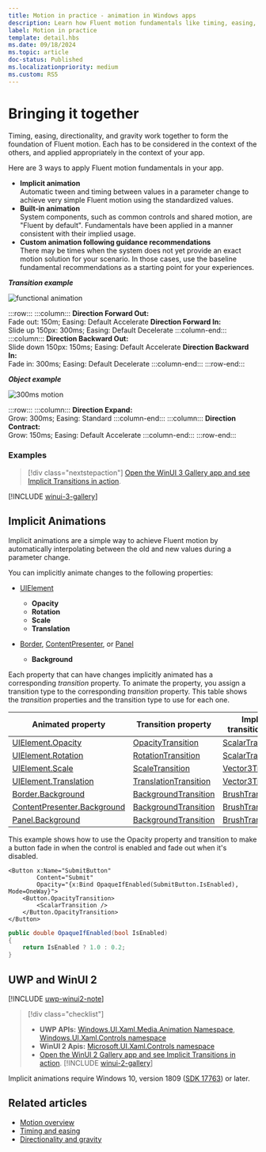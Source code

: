 ```yaml
---
title: Motion in practice - animation in Windows apps
description: Learn how Fluent motion fundamentals like timing, easing, directionality, and gravity come together in your app.
label: Motion in practice
template: detail.hbs
ms.date: 09/18/2024
ms.topic: article
doc-status: Published
ms.localizationpriority: medium
ms.custom: RS5
---
```

# Bringing it together

Timing, easing, directionality, and gravity work together to form the foundation of Fluent motion. Each has to be considered in the context of the others, and applied appropriately in the context of your app.

Here are 3 ways to apply Fluent motion fundamentals in your app.

- **Implicit animation**<br/>
Automatic tween and timing between values in a parameter change to achieve very simple Fluent motion using the standardized values.
- **Built-in animation**<br/>
System components, such as common controls and shared motion, are "Fluent by default". Fundamentals have been applied in a manner consistent with their implied usage.
- **Custom animation following guidance recommendations**<br/>
There may be times when the system does not yet provide an exact motion solution for your scenario. In those cases, use the baseline fundamental recommendations as a starting point for your experiences.

**_Transition example_**

![functional animation](images/page-refresh.gif)

:::row:::
    :::column:::
<b>Direction Forward Out:</b><br>
Fade out: 150m; Easing: Default Accelerate
<b>Direction Forward In:</b><br>
Slide up 150px: 300ms; Easing: Default Decelerate
    :::column-end:::
    :::column:::
<b>Direction Backward Out:</b><br>
Slide down 150px: 150ms; Easing: Default Accelerate
<b>Direction Backward In:</b><br>
Fade in: 300ms; Easing: Default Decelerate
    :::column-end:::
:::row-end:::

**_Object example_**

 ![300ms motion](images/control.gif)

:::row:::
    :::column:::
<b>Direction Expand:</b><br>
Grow: 300ms; Easing: Standard
    :::column-end:::
    :::column:::
<b>Direction Contract:</b><br>
Grow: 150ms; Easing: Default Accelerate
    :::column-end:::
:::row-end:::

### Examples

> [!div class="nextstepaction"]
> [Open the WinUI 3 Gallery app and see Implicit Transitions in action](winui3gallery://item/ImplicitTransition).

[!INCLUDE [winui-3-gallery](../../../includes/winui-3-gallery.md)]

## Implicit Animations

Implicit animations are a simple way to achieve Fluent motion by automatically interpolating between the old and new values during a parameter change.

You can implicitly animate changes to the following properties:

- [UIElement](/uwp/api/windows.ui.xaml.uielement)
  - **Opacity**
  - **Rotation**
  - **Scale**
  - **Translation**

- [Border](/uwp/api/windows.ui.xaml.controls.border), [ContentPresenter](/uwp/api/windows.ui.xaml.controls.contentpresenter), or [Panel](/uwp/api/windows.ui.xaml.controls.panel)
  - **Background**

Each property that can have changes implicitly animated has a corresponding _transition_ property. To animate the property, you assign a transition type to the corresponding _transition_ property. This table shows the _transition_ properties and the transition type to use for each one.

| Animated property | Transition property | Implicit transition type |
| -- | -- | -- |
| [UIElement.Opacity](/uwp/api/windows.ui.xaml.uielement.opacity) | [OpacityTransition](/uwp/api/windows.ui.xaml.uielement.opacitytransition) | [ScalarTransition](/uwp/api/windows.ui.xaml.scalartransition) |
| [UIElement.Rotation](/uwp/api/windows.ui.xaml.uielement.rotation) | [RotationTransition](/uwp/api/windows.ui.xaml.uielement.rotationtransition) | [ScalarTransition](/uwp/api/windows.ui.xaml.scalartransition) |
| [UIElement.Scale](/uwp/api/windows.ui.xaml.uielement.scale) | [ScaleTransition](/uwp/api/windows.ui.xaml.uielement.scaletransition) | [Vector3Transition](/uwp/api/windows.ui.xaml.vector3transition) |
| [UIElement.Translation](/uwp/api/windows.ui.xaml.uielement.translation) | [TranslationTransition](/uwp/api/windows.ui.xaml.uielement.translationtransition) | [Vector3Transition](/uwp/api/windows.ui.xaml.vector3transition) |
| [Border.Background](/uwp/api/windows.ui.xaml.controls.border.background) | [BackgroundTransition](/uwp/api/windows.ui.xaml.controls.border.backgroundtransition) | [BrushTransition](/uwp/api/windows.ui.xaml.brushtransition) |
| [ContentPresenter.Background](/uwp/api/windows.ui.xaml.controls.contentpresenter.background) | [BackgroundTransition](/uwp/api/windows.ui.xaml.controls.contentpresenter.backgroundtransition) | [BrushTransition](/uwp/api/windows.ui.xaml.brushtransition) |
| [Panel.Background](/uwp/api/windows.ui.xaml.controls.panel.background) | [BackgroundTransition](/uwp/api/windows.ui.xaml.controls.panel.backgroundtransition)  | [BrushTransition](/uwp/api/windows.ui.xaml.brushtransition) |

This example shows how to use the Opacity property and transition to make a button fade in when the control is enabled and fade out when it's disabled.

```xaml
<Button x:Name="SubmitButton"
        Content="Submit"
        Opacity="{x:Bind OpaqueIfEnabled(SubmitButton.IsEnabled), Mode=OneWay}">
    <Button.OpacityTransition>
        <ScalarTransition />
    </Button.OpacityTransition>
</Button>
```

```csharp
public double OpaqueIfEnabled(bool IsEnabled)
{
    return IsEnabled ? 1.0 : 0.2;
}
```

## UWP and WinUI 2

[!INCLUDE [uwp-winui2-note](../../../includes/uwp-winui-2-note.md)]

> [!div class="checklist"]
>
> - **UWP APIs:** [Windows.UI.Xaml.Media.Animation Namespace](/uwp/api/windows.ui.xaml.media.animation), [Windows.UI.Xaml.Controls namespace](/uwp/api/windows.ui.xaml.controls.ratingcontrol)
> - **WinUI 2 Apis:** [Microsoft.UI.Xaml.Controls namespace](/windows/winui/api/microsoft.ui.xaml.controls)
> - [Open the WinUI 2 Gallery app and see Implicit Transitions in action](winui2gallery://item/ImplicitTransition). [!INCLUDE [winui-2-gallery](../../../includes/winui-2-gallery.md)]

Implicit animations require Windows 10, version 1809 ([SDK 17763](https://developer.microsoft.com/windows/downloads/windows-10-sdk)) or later.

## Related articles

- [Motion overview](index.md)
- [Timing and easing](timing-and-easing.md)
- [Directionality and gravity](directionality-and-gravity.md)
